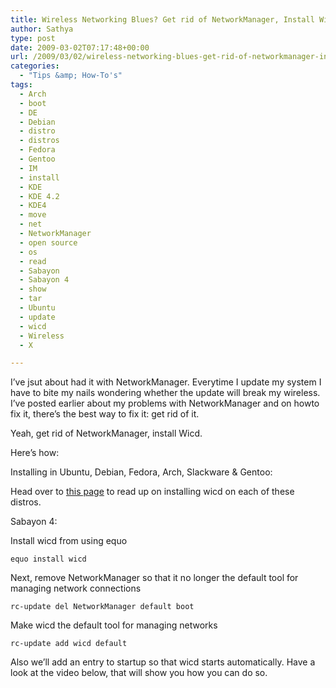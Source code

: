 ```yaml
---
title: Wireless Networking Blues? Get rid of NetworkManager, Install Wicd
author: Sathya
type: post
date: 2009-03-02T07:17:48+00:00
url: /2009/03/02/wireless-networking-blues-get-rid-of-networkmanager-install-wicd/
categories:
  - "Tips &amp; How-To's"
tags:
  - Arch
  - boot
  - DE
  - Debian
  - distro
  - distros
  - Fedora
  - Gentoo
  - IM
  - install
  - KDE
  - KDE 4.2
  - KDE4
  - move
  - net
  - NetworkManager
  - open source
  - os
  - read
  - Sabayon
  - Sabayon 4
  - show
  - tar
  - Ubuntu
  - update
  - wicd
  - Wireless
  - X

---
```

I&#8217;ve jsut about had it with NetworkManager. Everytime I update my system I have to bite my nails wondering whether the update will break my wireless. I&#8217;ve posted earlier about my problems with NetworkManager and on howto fix it, there&#8217;s the best way to fix it: get rid of it.

Yeah, get rid of NetworkManager, install Wicd.

Here&#8217;s how:

<!--more-->Installing in Ubuntu, Debian, Fedora, Arch, Slackware & Gentoo:

Head over to [this page][1] to read up on installing wicd on each of these distros.

Sabayon 4:

Install wicd from using equo
  
`equo install wicd`
  
Next, remove NetworkManager so that it no longer the default tool for managing network connections
  
`rc-update del NetworkManager default boot`
  
Make wicd the default tool for managing networks
  
`rc-update add wicd default`

Also we&#8217;ll add an entry to startup so that wicd starts automatically. Have a look at the video below, that will show you how you can do so.

 [1]: https://wicd.sourceforge.net/download.php
